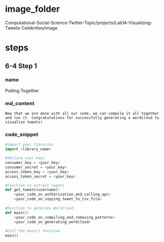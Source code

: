 # image_folder

Computational-Social-Science-Twitter-Topic/projects/Lab1A-Visualizing-Tweets-Celebrities/image

# steps
## 6-4 Step 1
### name
Putting Together
### md_content
```
Now that we are done with all our code, we can compile it all together and run it. Congratulations for successfully generating a wordcloud to visualize tweets!
```
### code_snippet
```python
#import your libraries
import <library_name>

#declare your keys
consumer_key = <your_key>
consumer_secret = <your_key>
access_token_key = <your_key>
access_token_secret = <your_key>

#Function to extract tweets
def get_tweets(username):
    <your_code_on_authorization_and_calling_api>
    <your_code_on_copying_tweet_to_csv_file>
    
#Function to generate Wordcloud
def main():
    <your_code_on_compiling_and_removing_patterns>
    <your_code_on_generating_wordcloud>
    
#Call the main() function
main()
```

